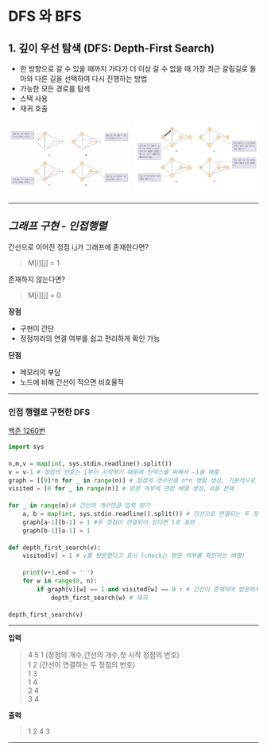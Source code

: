 # DFS 와 BFS 


 ## 1. 깊이 우선 탐색 (DFS: Depth-First Search)

- 한 방향으로 갈 수 있을 때까지 가다가 더 이상 갈 수 없을 때 가장 최근 갈림길로 돌아와 다른 길을 선택하여 다시 진행하는 방법  
- 가능한 모든 경로를 탐색
- 스택 사용
- 재귀 호출  


<img src = "./images/dfs&bfs/dfs1.png" width = 250 height = 150>
<img src = "./images/dfs&bfs/dfs2.png" width = 250 height = 150>

---

## ***그래프 구현 - 인접행렬***

간선으로 이어진 정점 i,j가 그래프에 
존재한다면?
>M[i][j] = 1   

존재하지 않는다면?    
>M[i][j] = 0


**장점**
- 구현이 간단
- 정점끼리의 연결 여부를 쉽고 편리하게 확인 가능

**단점**
- 메모리의 부담
- 노드에 비해 간선이 적으면 비효율적

--- 

### **인접 행렬로 구현한 DFS**   

[백준 1260번](https://www.acmicpc.net/problem/1260)
``` py
import sys

n,m,v = map(int, sys.stdin.readline().split())
v = v-1 # 정점의 번호는 1부터 시작하기 때문에 인덱스를 위해서 -1을 해줌
graph = [[0]*n for _ in range(n)] # 정점의 갯수만큼 n*n 행렬 생성, 기본적으로 0을 전제
visited = [0 for _ in range(n)] # 방문 여부에 관한 배열 생성, 0을 전제

for _ in range(m):# 간선의 개수만큼 입력 받기
    a, b = map(int, sys.stdin.readline().split()) # 간선으로 연결되는 두 정점의 입력 받기
    graph[a-1][b-1] = 1 #두 정점이 연결되어 있다면 1로 표현
    graph[b-1][a-1] = 1

def depth_first_search(v):
    visited[v] = 1 # v를 방문했다고 표시 (check는 방문 여부를 확인하는 배열)

    print(v+1,end = ' ')
    for w in range(0, n):
        if graph[v][w] == 1 and visited[w] == 0 : # 간선이 존재하며 방문하지 않았을 때
            depth_first_search(w) # 재귀

depth_first_search(v)

```
---
**입력**

>4 5 1   (정점의 개수,간선의 개수,첫 시작 정점의 번호)     
1 2   (간선이 연결하는 두 정점의 번호)   
1 3   
1 4   
2 4   
3 4

**출력**

>1 2 4 3

---













